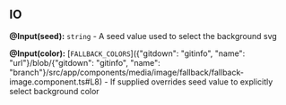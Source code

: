 
## IO

**@Input(seed):** `string` - A seed value used to select the background svg

**@Input(color):** [`FALLBACK_COLORS`]({"gitdown": "gitinfo", "name": "url"}/blob/{"gitdown": "gitinfo", "name": "branch"}/src/app/components/media/image/fallback/fallback-image.component.ts#L8) - If supplied overrides seed value to explicitly select background color
